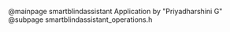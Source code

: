@mainpage smartblindassistant Application by "Priyadharshini G"
@subpage smartblindassistant_operations.h